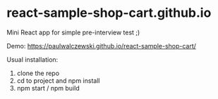 # react-sample-shop-cart.github.io
Mini React app for simple pre-interview test ;)

Demo: <a href='https://paulwalczewski.github.io/react-sample-shop-cart/'>https://paulwalczewski.github.io/react-sample-shop-cart/</a>

Usual installation:
1. clone the repo
2. cd to project and npm install
3. npm start / npm build

